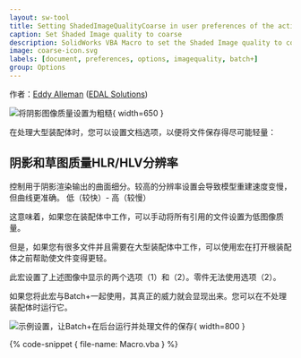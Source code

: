 ```yaml
---
layout: sw-tool
title: Setting ShadedImageQualityCoarse in user preferences of the active document using SOLIDWORKS API
caption: Set Shaded Image quality to coarse
description: SolidWorks VBA Macro to set the Shaded Image quality to coarse in Part and Assembly files. Also the checkmark "Apply to all referenced part documents" is set to ON if the active document is an assembly.
image: coarse-icon.svg
labels: [document, preferences, options, imagequality, batch+]
group: Options
---
```

作者：[Eddy Alleman](https://www.linkedin.com/in/eddyalleman/) ([EDAL Solutions](www.edalsolutions.be))

![将阴影图像质量设置为粗糙](Image-Quality-Coarse.png){ width=650 }

在处理大型装配体时，您可以设置文档选项，以便将文件保存得尽可能轻量：

## 阴影和草图质量HLR/HLV分辨率
控制用于阴影渲染输出的曲面细分。较高的分辨率设置会导致模型重建速度变慢，但曲线更准确。
低（较快）- 高（较慢）

这意味着，如果您在装配体中工作，可以手动将所有引用的文件设置为低图像质量。

但是，如果您有很多文件并且需要在大型装配体中工作，可以使用宏在打开根装配体之前帮助使文件变得更轻。

此宏设置了上述图像中显示的两个选项（1）和（2）。零件无法使用选项（2）。

如果您将此宏与Batch+一起使用，其真正的威力就会显现出来。您可以在不处理装配体时运行它。

![示例设置，让Batch+在后台运行并处理文件的保存](batch-plus-settings.png){ width=800 }

{% code-snippet { file-name: Macro.vba } %}